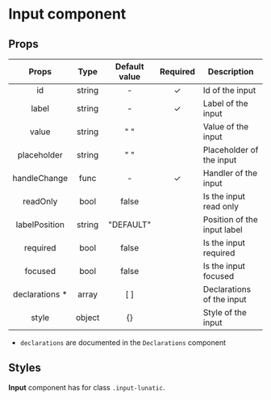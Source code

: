 # Input component

## Props

|      Props      |  Type  | Default value | Required | Description                 |
| :-------------: | :----: | :-----------: | :------: | --------------------------- |
|       id        | string |       -       |    ✓     | Id of the input             |
|      label      | string |       -       |    ✓     | Label of the input          |
|      value      | string |      " "      |          | Value of the input          |
|   placeholder   | string |      " "      |          | Placeholder of the input    |
|  handleChange   |  func  |       -       |    ✓     | Handler of the input        |
|    readOnly     |  bool  |     false     |          | Is the input read only      |
|  labelPosition  | string |   "DEFAULT"   |          | Position of the input label |
|    required     |  bool  |     false     |          | Is the input required       |
|     focused     |  bool  |     false     |          | Is the input focused        |
| declarations \* | array  |      [ ]      |          | Declarations of the input   |
|      style      | object |      {}       |          | Style of the input          |

- `declarations` are documented in the `Declarations` component

## Styles

**Input** component has for class `.input-lunatic`.
